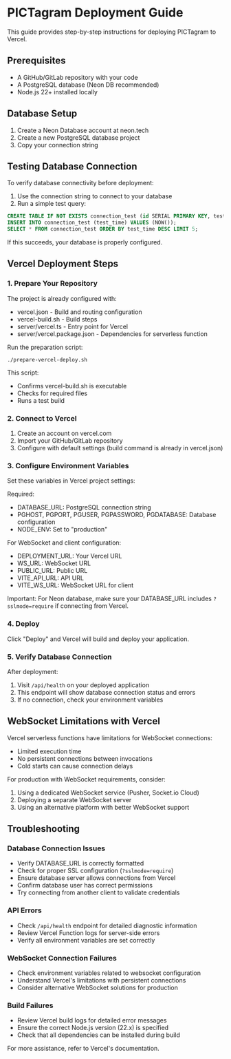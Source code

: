 # PICTagram Deployment Guide

This guide provides step-by-step instructions for deploying PICTagram to Vercel.

## Prerequisites

- A GitHub/GitLab repository with your code
- A PostgreSQL database (Neon DB recommended)
- Node.js 22+ installed locally

## Database Setup

1. Create a Neon Database account at neon.tech
2. Create a new PostgreSQL database project
3. Copy your connection string

## Testing Database Connection

To verify database connectivity before deployment:

1. Use the connection string to connect to your database
2. Run a simple test query:

```sql
CREATE TABLE IF NOT EXISTS connection_test (id SERIAL PRIMARY KEY, test_time TIMESTAMP DEFAULT NOW());
INSERT INTO connection_test (test_time) VALUES (NOW());
SELECT * FROM connection_test ORDER BY test_time DESC LIMIT 5;
```

If this succeeds, your database is properly configured.

## Vercel Deployment Steps

### 1. Prepare Your Repository

The project is already configured with:
- vercel.json - Build and routing configuration
- vercel-build.sh - Build steps
- server/vercel.ts - Entry point for Vercel
- server/vercel.package.json - Dependencies for serverless function

Run the preparation script:
```
./prepare-vercel-deploy.sh
```

This script:
- Confirms vercel-build.sh is executable
- Checks for required files
- Runs a test build

### 2. Connect to Vercel

1. Create an account on vercel.com
2. Import your GitHub/GitLab repository
3. Configure with default settings (build command is already in vercel.json)

### 3. Configure Environment Variables

Set these variables in Vercel project settings:

Required:
- DATABASE_URL: PostgreSQL connection string
- PGHOST, PGPORT, PGUSER, PGPASSWORD, PGDATABASE: Database configuration
- NODE_ENV: Set to "production"

For WebSocket and client configuration:
- DEPLOYMENT_URL: Your Vercel URL 
- WS_URL: WebSocket URL
- PUBLIC_URL: Public URL
- VITE_API_URL: API URL
- VITE_WS_URL: WebSocket URL for client

Important: For Neon database, make sure your DATABASE_URL includes `?sslmode=require` if connecting from Vercel.

### 4. Deploy

Click "Deploy" and Vercel will build and deploy your application.

### 5. Verify Database Connection

After deployment:
1. Visit `/api/health` on your deployed application
2. This endpoint will show database connection status and errors
3. If no connection, check your environment variables

## WebSocket Limitations with Vercel

Vercel serverless functions have limitations for WebSocket connections:
- Limited execution time
- No persistent connections between invocations
- Cold starts can cause connection delays

For production with WebSocket requirements, consider:
1. Using a dedicated WebSocket service (Pusher, Socket.io Cloud)
2. Deploying a separate WebSocket server
3. Using an alternative platform with better WebSocket support

## Troubleshooting

### Database Connection Issues
- Verify DATABASE_URL is correctly formatted 
- Check for proper SSL configuration (`?sslmode=require`)
- Ensure database server allows connections from Vercel
- Confirm database user has correct permissions
- Try connecting from another client to validate credentials

### API Errors
- Check `/api/health` endpoint for detailed diagnostic information
- Review Vercel Function logs for server-side errors
- Verify all environment variables are set correctly

### WebSocket Connection Failures
- Check environment variables related to websocket configuration
- Understand Vercel's limitations with persistent connections
- Consider alternative WebSocket solutions for production

### Build Failures
- Review Vercel build logs for detailed error messages
- Ensure the correct Node.js version (22.x) is specified
- Check that all dependencies can be installed during build

For more assistance, refer to Vercel's documentation.

